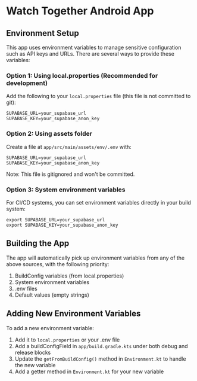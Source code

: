 # Watch Together Android App

## Environment Setup

This app uses environment variables to manage sensitive configuration such as API keys and URLs. There are several ways to provide these variables:

### Option 1: Using local.properties (Recommended for development)

Add the following to your `local.properties` file (this file is not committed to git):

```
SUPABASE_URL=your_supabase_url
SUPABASE_KEY=your_supabase_anon_key
```

### Option 2: Using assets folder

Create a file at `app/src/main/assets/env/.env` with:

```
SUPABASE_URL=your_supabase_url
SUPABASE_KEY=your_supabase_anon_key
```

Note: This file is gitignored and won't be committed.

### Option 3: System environment variables

For CI/CD systems, you can set environment variables directly in your build system:

```
export SUPABASE_URL=your_supabase_url
export SUPABASE_KEY=your_supabase_anon_key
```

## Building the App

The app will automatically pick up environment variables from any of the above sources, with the following priority:

1. BuildConfig variables (from local.properties)
2. System environment variables
3. .env files
4. Default values (empty strings)

## Adding New Environment Variables

To add a new environment variable:

1. Add it to `local.properties` or your .env file
2. Add a buildConfigField in `app/build.gradle.kts` under both debug and release blocks
3. Update the `getFromBuildConfig()` method in `Environment.kt` to handle the new variable
4. Add a getter method in `Environment.kt` for your new variable 